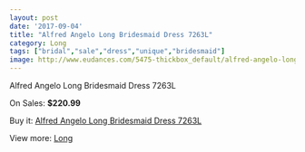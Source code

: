```yaml
---
layout: post
date: '2017-09-04'
title: "Alfred Angelo Long Bridesmaid Dress 7263L"
category: Long
tags: ["bridal","sale","dress","unique","bridesmaid"]
image: http://www.eudances.com/5475-thickbox_default/alfred-angelo-long-bridesmaid-dress-7263l.jpg
---
```

Alfred Angelo Long Bridesmaid Dress 7263L

On Sales: **$220.99**
<a href="https://www.eudances.com/en/long/1879-alfred-angelo-long-bridesmaid-dress-7263l.html"><amp-img layout="responsive" width="600" height="600" src="//www.eudances.com/5475-thickbox_default/alfred-angelo-long-bridesmaid-dress-7263l.jpg" alt="Alfred Angelo Long Bridesmaid Dress 7263L 0" /></a>

Buy it: [Alfred Angelo Long Bridesmaid Dress 7263L](https://www.eudances.com/en/long/1879-alfred-angelo-long-bridesmaid-dress-7263l.html "Alfred Angelo Long Bridesmaid Dress 7263L")

View more: [Long](https://www.eudances.com/en/21-long "Long")